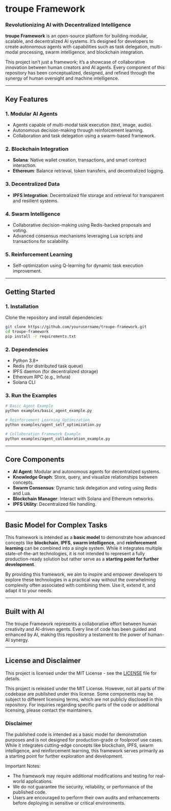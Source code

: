 # **troupe Framework**

### **Revolutionizing AI with Decentralized Intelligence**

**troupe Framework** is an open-source platform for building modular, scalable, and decentralized AI systems. It’s designed for developers to create autonomous agents with capabilities such as task delegation, multi-modal processing, swarm intelligence, and blockchain integration.

This project isn’t just a framework; it’s a showcase of collaborative innovation between human creators and AI agents. Every component of this repository has been conceptualized, designed, and refined through the synergy of human oversight and machine intelligence.

---

## **Key Features**

### **1. Modular AI Agents**
- Agents capable of multi-modal task execution (text, image, audio).
- Autonomous decision-making through reinforcement learning.
- Collaboration and task delegation using a swarm-based framework.

### **2. Blockchain Integration**
- **Solana**: Native wallet creation, transactions, and smart contract interaction.
- **Ethereum**: Balance retrieval, token transfers, and decentralized logging.

### **3. Decentralized Data**
- **IPFS Integration**: Decentralized file storage and retrieval for transparent and resilient systems.

### **4. Swarm Intelligence**
- Collaborative decision-making using Redis-backed proposals and voting.
- Advanced consensus mechanisms leveraging Lua scripts and transactions for scalability.

### **5. Reinforcement Learning**
- Self-optimization using Q-learning for dynamic task execution improvement.

---

## **Getting Started**

### **1. Installation**
Clone the repository and install dependencies:
```bash
git clone https://github.com/yourusername/troupe-framework.git
cd troupe-framework
pip install -r requirements.txt
```

### **2. Dependencies**
- Python 3.8+
- Redis (for distributed task queue)
- IPFS daemon (for decentralized storage)
- Ethereum RPC (e.g., Infura)
- Solana CLI

### **3. Run the Examples**
```bash
# Basic Agent Example
python examples/basic_agent_example.py

# Reinforcement Learning Optimization
python examples/agent_self_optimization.py

# Collaboration Framework Example
python examples/agent_collaboration_example.py
```

---

## **Core Components**
- **AI Agent**: Modular and autonomous agents for decentralized systems.
- **Knowledge Graph**: Store, query, and visualize relationships between concepts.
- **Swarm Consensus**: Dynamic task delegation and voting using Redis and Lua.
- **Blockchain Manager**: Interact with Solana and Ethereum networks.
- **IPFS Utility**: Decentralized file handling.

---

## **Basic Model for Complex Tasks**

This framework is intended as a **basic model** to demonstrate how advanced concepts like **blockchain**, **IPFS**, **swarm intelligence**, and **reinforcement learning** can be combined into a single system. While it integrates multiple state-of-the-art technologies, it is not intended to represent a fully production-ready solution but rather serve as a **starting point for further development**. 

By providing this framework, we aim to inspire and empower developers to explore these technologies in a practical way without the overwhelming complexity often associated with combining them. Use it, extend it, and adapt it to your needs.

---

## **Built with AI**
The troupe Framework represents a collaborative effort between human creativity and AI-driven agents. Every line of code has been guided and enhanced by AI, making this repository a testament to the power of human-AI synergy.

---

## **License and Disclaimer**
This project is licensed under the MIT License - see the [LICENSE](LICENSE) file for details.



This project is released under the MIT License. However, not all parts of the codebase are published under this license. Some components may be subject to different licensing terms, which are not publicly disclosed in this repository. For inquiries regarding specific parts of the code or additional licensing, please contact the maintainers.

### Disclaimer
The published code is intended as a basic model for demonstration purposes and is not designed for production-grade or foolproof use cases. While it integrates cutting-edge concepts like blockchain, IPFS, swarm intelligence, and reinforcement learning, this framework serves primarily as a starting point for further exploration and development.

Important Notes:
- The framework may require additional modifications and testing for real-world applications.
- We do not guarantee the security, reliability, or performance of the published code.
- Users are encouraged to perform their own audits and enhancements before deploying in sensitive or critical environments.
